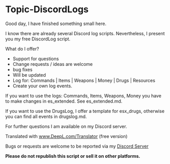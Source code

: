 # Topic-DiscordLogs

Good day, I have finished something small here.

I know there are already several Discord log scripts. Nevertheless, I present you my free DiscordLog script.

What do I offer?
- Support for questions
- Change requests / ideas are welcome
- bug fixes
- Will be updated
- Log for: Commands | Items | Weapons | Money | Drugs | Resources 
- Create your own log events.

If you want to use the logs: Commands, Items, Weapons, Money you have to make changes in es_extended.
See es_extended.md.

If you want to use the DrugsLog, I offer a template for esx_drugs, otherwise you can find all events in drugslog.md.

For further questions I am available on my Discord server. 

Translated with www.DeepL.com/Translator (free version)

Bugs or requests are welcome to be reported via my [Discord Server](https://discord.gg/TymDT77Fvd)

**Please do not republish this script or sell it on other platforms.**
